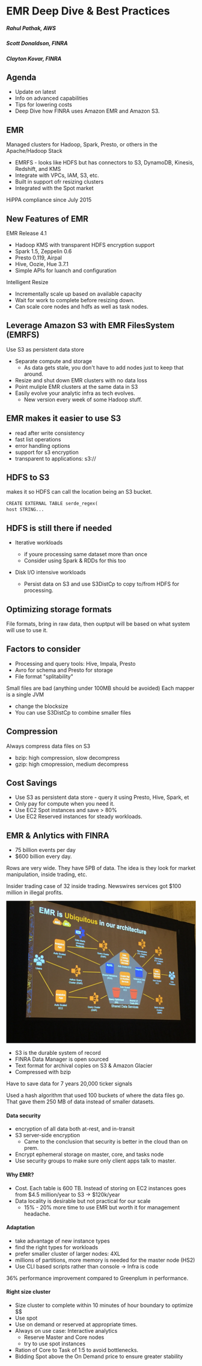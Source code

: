 # EMR Deep Dive & Best Practices
##### Rahul Pathak, AWS
##### Scott Donaldson, FINRA
##### Clayton Kovar, FINRA

## Agenda
* Update on latest
* Info on advanced capabilities
* Tips for lowering costs
* Deep Dive how FINRA uses Amazon EMR and Amazon S3. 

## EMR
Managed clusters for Hadoop, Spark, Presto, or others in the Apache/Hadoop Stack
* EMRFS - looks like HDFS but has connectors to S3, DynamoDB, Kinesis, Redshift, and KMS
* Integrate with VPCs, IAM, S3, etc. 
* Built in support ofr resizing clusters
* Integrated with the Spot market

HiPPA compliance since July 2015

## New Features of EMR
EMR Release 4.1
* Hadoop KMS with transparent HDFS encryption support
* Spark 1.5, Zeppelin 0.6
* Presto 0.119, Airpal
* Hive, Oozie, Hue 3.7.1
* Simple APIs for luanch and configuration

Intelligent Resize
* Incrementally scale up based on available capacity
* Wait for work to complete before resizing down. 
* Can scale core nodes and hdfs as well as task nodes. 

## Leverage Amazon S3 with EMR FilesSystem (EMRFS)

Use S3 as persistent data store

* Separate compute and storage
  * As data gets stale, you don't have to add nodes just to keep that around. 
* Resize and shut down EMR clusters with no data loss
* Point muliple EMR clusters at the same data in S3
* Easily evolve your analytic infra as tech evolves. 
  * New version every week of some Hadoop stuff. 

## EMR makes it easier to use S3
* read after write consistency
* fast list operations
* error handling options
* support for s3 encryption
* transparent to applications: s3://

## HDFS to S3

makes it so HDFS can call the location being an S3 bucket. 
```
CREATE EXTERNAL TABLE serde_regex(
host STRING...
```

## HDFS is still there if needed
* Iterative workloads
  * if youre processing same dataset more than once
  * Consider using Spark & RDDs for this too

* Disk I/O intensive workloads
  * Persist data on S3 and use S3DistCp to copy to/from HDFS for processing. 
## Optimizing storage formats

File formats, bring in raw data, then ouptput will be based on what system will use to use it. 

## Factors to consider
* Processing and query tools: Hive, Impala, Presto
* Avro for schema and Presto for storage
* File format "splitability"

Small files are bad (anything under 100MB should be avoided)
Each mapper is a single JVM

* change the blocksize
* You can use S3DistCp to combine smaller files 

## Compression
Always compress data files on S3
* bzip: high compression, slow decompress
* gzip: high cmopression, medium decompress

## Cost Savings
* Use S3 as persistent data store - query it using Presto, Hive, Spark, et
* Only pay for compute when you need it. 
* Use EC2 Spot instances and save > 80%
* Use EC2 Reserved instances for steady workloads.

## EMR & Anlytics with FINRA

* 75 billion events per day
* $600 billion every day. 

Rows are very wide.  They have 5PB of data.  The idea is they look for market manipulation, inside trading, etc. 

Insider trading case of 32 inside trading.  Newswires services got $100 million in illegal profits. 

![EMR FINRA](./images/EMR1.jpg)

* S3 is the durable system of record
* FINRA Data Manager is open sourced
* Text format for archival copies on S3 & Amazon Glacier
* Compressed with bzip

Have to save data for 7 years
20,000 ticker signals

Used a hash algorithm that used 100 buckets of where the data files go. That gave them 250 MB of data instead of smaller datasets. 

#### Data security

* encryption of all data both at-rest, and in-transit
* S3 server-side encryption 
  * Came to the conclusion that security is better in the cloud than on prem. 
* Encrypt ephemeral storage on master, core, and tasks node
* Use security groups to make sure only client apps talk to master. 

#### Why EMR? 

* Cost.  Each table is 600 TB. Instead of storing on EC2 instances goes from $4.5 million/year to S3 -> $120k/year
* Data locality is desirable but not practical for our scale
  * 15% - 20%  more time to use EMR but worth it for management headache. 

#### Adaptation

* take advantage of new instance types
* find the right types for workloads
* prefer smaller cluster of larger nodes: 4XL
* millions of partitions, more memory is needed for the master node (HS2)
* Use CLI based scripts rather than console -> Infra is code

36% performance improvement compared to Greenplum in performance. 

#### Right size cluster
* Size cluster to complete within 10 minutes of hour boundary to optimize $$
* Use spot 
* Use on demand or reserved at appropriate times. 
* Always on use case: Interactive analytics
  * Reserve Master and Core nodes
  * try to use spot instances
* Ration of Core to Task of 1:5 to avoid bottlenecks. 
* Bidding Spot above the On Demand price to ensure greater stability



